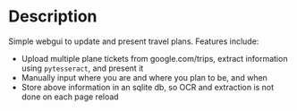 # Description
Simple webgui to update and present travel plans. Features include:

* Upload multiple plane tickets from google.com/trips, extract information using `pytesseract`, and present it
* Manually input where you are and where you plan to be, and when
* Store above information in an sqlite db, so OCR and extraction is not done on each page reload
